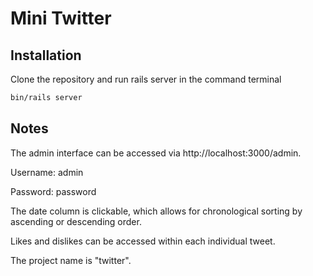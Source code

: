 # Mini Twitter


## Installation

Clone the repository and run rails server in the command terminal
```bash
bin/rails server
```

## Notes

The admin interface can be accessed via http://localhost:3000/admin.

Username: admin

Password: password

The date column is clickable, which allows for chronological sorting by ascending or descending order.

Likes and dislikes can be accessed within each individual tweet.

The project name is "twitter".
